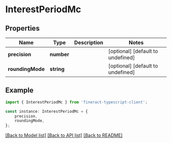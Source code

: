 # InterestPeriodMc


## Properties

Name | Type | Description | Notes
------------ | ------------- | ------------- | -------------
**precision** | **number** |  | [optional] [default to undefined]
**roundingMode** | **string** |  | [optional] [default to undefined]

## Example

```typescript
import { InterestPeriodMc } from 'fineract-typescript-client';

const instance: InterestPeriodMc = {
    precision,
    roundingMode,
};
```

[[Back to Model list]](../README.md#documentation-for-models) [[Back to API list]](../README.md#documentation-for-api-endpoints) [[Back to README]](../README.md)

